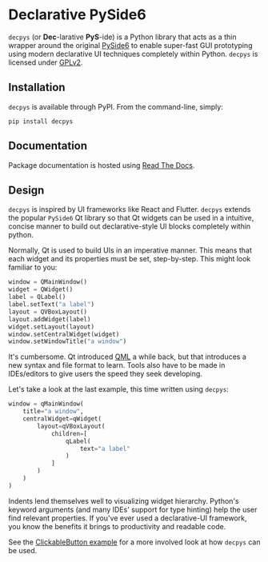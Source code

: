 # Declarative PySide6

`decpys` (or **Dec**-larative **PyS**-ide) is a Python library that acts as a thin wrapper around
the original [PySide6](https://pypi.org/project/PySide6/) to enable super-fast GUI prototyping
using modern declarative UI techniques completely within Python. `decpys` is licensed under 
[GPLv2](./LICENSE.txt).



## Installation

`decpys` is available through PyPI. From the command-line, simply:

```
pip install decpys
```



## Documentation

Package documentation is hosted using [Read The Docs](https://decpys.readthedocs.io/en/latest/index.html).



## Design

`decpys` is inspired by UI frameworks like React and Flutter. `decpys` extends the popular 
`PySide6` Qt library so that Qt widgets can be used in a intuitive, concise manner to build out
declarative-style UI blocks completely within python.

Normally, Qt is used to build UIs in an imperative manner. This means that each widget and its
properties must be set, step-by-step. This might look familiar to you:

```python
window = QMainWindow()
widget = QWidget()
label = QLabel()
label.setText("a label")
layout = QVBoxLayout()
layout.addWidget(label)
widget.setLayout(layout)
window.setCentralWidget(widget)
window.setWindowTitle("a window")
```

It's cumbersome. Qt introduced [QML](https://doc.qt.io/qt-5/qtqml-index.html "a primer on QML in C++")
a while back, but that introduces a new syntax and file format to learn. Tools also have to be made
in IDEs/editors to give users the speed they seek developing.

Let's take a look at the last example, this time written using `decpys`:

```python
window = qMainWindow(
    title="a window",
    centralWidget=qWidget(
        layout=qVBoxLayout(
            children=[
                qLabel(
                    text="a label"
                )
            ]
        )
    )
)
```

Indents lend themselves well to visualizing widget hierarchy. Python's keyword arguments (and many 
IDEs' support for type hinting) help the user find relevant properties. If you've ever used a
declarative-UI framework, you know the benefits it brings to productivity and readable code.

See the [ClickableButton example](https://github.com/mbenzreba/decpys/blob/master/examples/ClickableButton/main.py) 
for a more involved look at how `decpys` can be used.